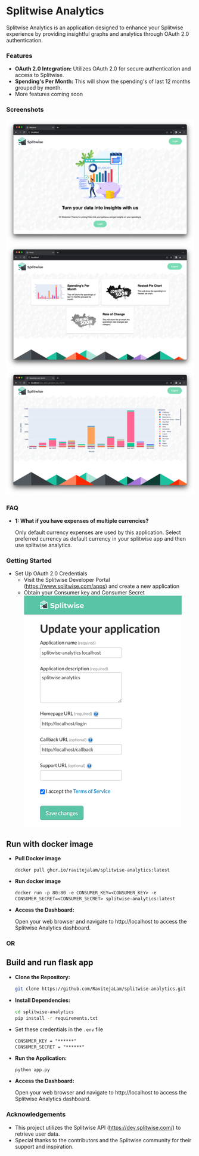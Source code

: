 # Splitwise Analytics
Splitwise Analytics is an application designed to enhance your Splitwise experience by providing insightful graphs and analytics through OAuth 2.0 authentication.

### Features
- **OAuth 2.0 Integration:** Utilizes OAuth 2.0 for secure authentication and access to Splitwise.
- **Spending's Per Month:** This will show the spending's of last 12 months grouped by month.
- More features coming soon

### Screenshots
![welcome_screenshot](README/welcome_screenshot.png)
![home_screenshot](README/home_screenshot.png)
![spendings_per_month_screenshot](README/spendings_per_month_screenshot.png)

### FAQ

- **1: What if you have expenses of multiple currencies?** 

  Only default currency expenses are used by this application. Select preferred currency as default currency in your splitwise app and then use splitwise analytics.


### Getting Started

- Set Up OAuth 2.0 Credentials
  - Visit the Splitwise Developer Portal (https://www.splitwise.com/apps) and create a new application
  - Obtain your Consumer key and Consumer Secret ![register_your_app](README/register_your_app.png)

## Run with docker image

- **Pull Docker image**
  ```commandline
  docker pull ghcr.io/ravitejalam/splitwise-analytics:latest
  ```

- **Run docker image**
  ```commandline
  docker run -p 80:80 -e CONSUMER_KEY=<CONSUMER_KEY> -e CONSUMER_SECRET=<CONSUMER_SECRET> splitwise-analytics:latest
  ```
- **Access the Dashboard:**

   Open your web browser and navigate to http://localhost to access the Splitwise Analytics dashboard.

### OR

## Build and run flask app

- **Clone the Repository:**
  ```bash
  git clone https://github.com/RavitejaLam/splitwise-analytics.git
  ```
- **Install Dependencies:**
    ```bash
    cd splitwise-analytics
    pip install -r requirements.txt
    ```
- Set these credentials in the `.env` file
    ```
    CONSUMER_KEY = "******"
    CONSUMER_SECRET = "******"
    ```
- **Run the Application:**
    ```commandline
    python app.py
    ```
- **Access the Dashboard:**

   Open your web browser and navigate to http://localhost to access the Splitwise Analytics dashboard.

### Acknowledgements
- This project utilizes the Splitwise API (https://dev.splitwise.com/) to retrieve user data.
- Special thanks to the contributors and the Splitwise community for their support and inspiration.